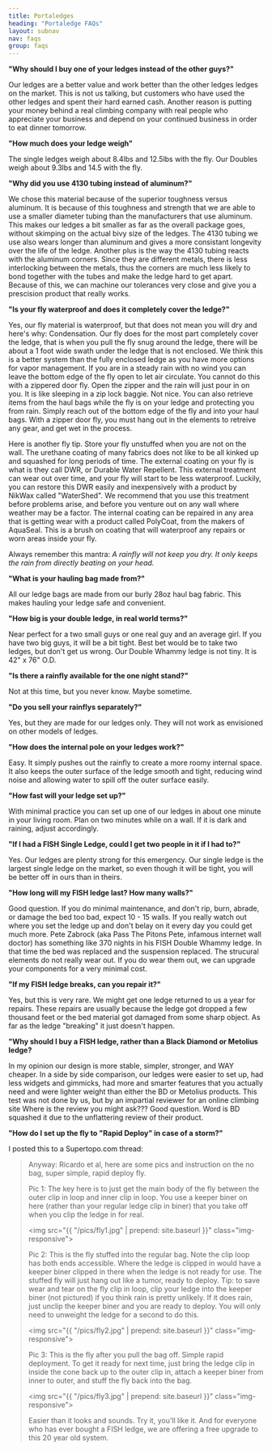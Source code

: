 ```yaml
---
title: Portaledges
heading: "Portaledge FAQs"
layout: subnav
nav: faqs
group: faqs
---
```



**"Why should I buy one of your ledges instead of the other guys?"**

Our ledges are a better value and work better than the other ledges ledges on the market. This is not us talking, but customers who have used the other ledges and spent their hard earned cash. Another reason is putting your money behind a real climbing company with real people who appreciate your business and depend on your continued business in order to eat dinner tomorrow.


**"How much does your ledge weigh"**

The single ledges weigh about 8.4lbs and 12.5lbs with the fly. Our Doubles weigh about 9.3lbs and 14.5 with the fly.


**"Why did you use 4130 tubing instead of aluminum?"**

We chose this material because of the superior toughness versus aluminum. It is because of this toughness and strength that we are able to use a smaller diameter tubing than the manufacturers that use aluminum. This makes our ledges a bit smaller as far as the overall package goes, without skimping on the actual bivy size of the ledges. The 4130 tubing we use also wears longer than aluminum and gives a more consistant longevity over the life of the ledge. Another plus is the way the 4130 tubing reacts with the aluminum corners. Since they are different metals, there is less interlocking between the metals, thus the corners are much less likely to bond together with the tubes and make the ledge hard to get apart. Because of this, we can machine our tolerances very close and give you a prescision product that really works.


**"Is your fly waterproof and does it completely cover the ledge?"**

Yes, our fly material is waterproof, but that does not mean you will dry and here's why: Condensation. Our fly does for the most part completely cover the ledge, that is when you pull the fly snug around the ledge, there will be about a 1 foot wide swath under the ledge that is not enclosed. We think this is a better system than the fully enclosed ledge as you have more options for vapor management. If you are in a steady rain with no wind you can leave the bottom edge of the fly open to let air circulate. You cannot do this with a zippered door fly. Open the zipper and the rain will just pour in on you. It is like sleeping in a zip lock baggie. Not nice. You can also retrieve items from the haul bags while the fly is on your ledge and protecting you from rain. Simply reach out of the bottom edge of the fly and into your haul bags. With a zipper door fly, you must hang out in the elements to retreive any gear, and get wet in the process.

Here is another fly tip. Store your fly unstuffed when you are not on the wall. The urethane coating of many fabrics does not like to be all kinked up and squashed for long periods of time. The external coating on your fly is what is they call DWR, or Durable Water Repellent. This external treatment can wear out over time, and your fly will start to be less waterproof. Luckily, you can restore this DWR easily and inexpensively with a product by NikWax called "WaterShed". We recommend that you use this treatment before problems arise, and before you venture out on any wall where weather may be a factor. The internal coating can be repaired in any area that is getting wear with a product called PolyCoat, from the makers of AquaSeal. This is a brush on coating that will waterproof any repairs or worn areas inside your fly.

Always remember this mantra: *A rainfly will not keep you dry. It only keeps the rain from directly beating on your head.*
    

**"What is your hauling bag made from?"**

All our ledge bags are made from our burly 28oz haul bag fabric. This makes hauling your ledge safe and convenient.


**"How big is your double ledge, in real world terms?"**

Near perfect for a two small guys or one real guy and an average girl. If you have two big guys, it will be a bit tight. Best bet would be to take two ledges, but don't get us wrong. Our Double Whammy ledge is not tiny. It is 42" x 76" O.D.


**"Is there a rainfly available for the one night stand?"**

Not at this time, but you never know. Maybe sometime.


**"Do you sell your rainflys separately?"**

Yes, but they are made for our ledges only. They will not work as envisioned on other models of ledges.


**"How does the internal pole on your ledges work?"**

Easy. It simply pushes out the rainfly to create a more roomy internal space. It also keeps the outer surface of the ledge smooth and tight, reducing wind noise and allowing water to spill off the outer surface easily.


**"How fast will your ledge set up?"**

With minimal practice you can set up one of our ledges in about one minute in your living room. Plan on two minutes while on a wall. If it is dark and raining, adjust accordingly.


**"If I had a FISH Single Ledge, could I get two people in it if I had to?"**

Yes. Our ledges are plenty strong for this emergency. Our single ledge is the largest single ledge on the market, so even though it will be tight, you will be better off in ours than in theirs.


**"How long will my FISH ledge last? How many walls?"**

Good question. If you do minimal maintenance, and don't rip, burn, abrade, or damage the bed too bad, expect 10 - 15 walls. If you really watch out where you set the ledge up and don't belay on it every day you could get much more. Pete Zabrock (aka Pass The Pitons Pete, infamous internet wall doctor) has something like 370 nights in his FISH Double Whammy ledge. In that time the bed was replaced and the suspension replaced. The strucural elements do not really wear out. If you do wear them out, we can upgrade your components for a very minimal cost.


**"If my FISH ledge breaks, can you repair it?"**

Yes, but this is very rare. We might get one ledge returned to us a year for repairs. These repairs are usually because the ledge got dropped a few thousand feet or the bed material got damaged from some sharp object. As far as the ledge "breaking" it just doesn't happen.


**"Why should I buy a FISH ledge, rather than a Black Diamond or Metolius ledge?**

In my opinion our design is more stable, simpler, stronger, and WAY cheaper. In a side by side comparison, our ledges were easier to set up, had less widgets and gimmicks, had more and smarter features that you actually need and were lighter weight than either the BD or Metolius products. This test was not done by us, but by an impartial reviewer for an online climbing site Where is the review you might ask??? Good question. Word is BD squashed it due to the unflattering review of their product.


**"How do I set up the fly to "Rapid Deploy" in case of a storm?"**

I posted this to a Supertopo.com thread:

> Anyway: Ricardo et al, here are some pics and instruction on the no bag, super simple, rapid deploy fly.
>
> Pic 1: The key here is to just get the main body of the fly between the outer clip in loop and inner clip in loop. You use a keeper biner on here (rather than your regular ledge clip in biner) that you take off when you clip the ledge in for real.
>
> <img src="{{ "/pics/fly1.jpg" | prepend: site.baseurl }}" class="img-responsive">
> 
> Pic 2: This is the fly stuffed into the regular 
        bag. Note the clip loop has both ends accessible. Where the ledge 
        is clipped in would have a keeper biner clipped in there when the 
        ledge is not ready for use. The stuffed fly will just hang out like 
        a tumor, ready to deploy. Tip: to save wear and tear on the fly clip 
        in loop, clip your ledge into the keeper biner (not pictured) if you 
        think rain is pretty unlikely. If it does rain, just unclip the keeper 
        biner and you are ready to deploy. You will only need to unweight 
        the ledge for a second to do this.
>
> <img src="{{ "/pics/fly2.jpg" | prepend: site.baseurl }}" class="img-responsive">
>
> Pic 3: This is the fly after you pull the bag 
        off. Simple rapid deployment. To get it ready for next time, just 
        bring the ledge clip in inside the cone back up to the outer clip 
        in, attach a keeper biner from inner to outer, and stuff the fly back 
        into the bag.
>
> <img src="{{ "/pics/fly3.jpg" | prepend: site.baseurl }}" class="img-responsive">
>
> Easier than it looks and sounds. Try it, you'll 
        like it. And for everyone who has ever bought a FISH ledge, we are 
        offering a free upgrade to this 20 year old system.
